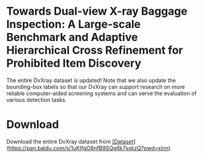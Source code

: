 # Towards Dual-view X-ray Baggage Inspection: A Large-scale Benchmark and Adaptive Hierarchical Cross Refinement for Prohibited Item Discovery

The entire DvXray dataset is updated! Note that we also update the bounding-box labels so that our DvXray can support research on more reliable computer-aided screening systems and can serve the evaluation of various detection tasks.

# Download 

Download the entire DvXray dataset from [[Dataset]](https://pan.baidu.com/s/1F7mssmD_Z7hNX-9sakafuA?pwd=dg3r)(https://pan.baidu.com/s/1uKIfgO8nfB9SQg6k7sskzQ?pwd=xlnn)
